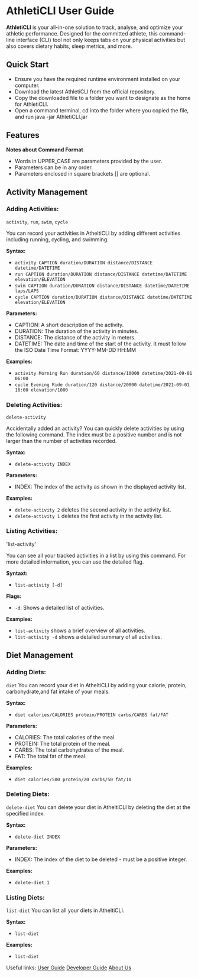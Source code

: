 # AthletiCLI User Guide

**AthletiCLI** is your all-in-one solution to track, analyse, and optimize your athletic performance. Designed for the
committed athlete, this command-line interface (CLI) tool not only keeps tabs on your physical activities but also
covers dietary habits, sleep metrics, and more.

## Quick Start

* Ensure you have the required runtime environment installed on your computer.
* Download the latest AthletiCLI from the official repository.
* Copy the downloaded file to a folder you want to designate as the home for AthletiCLI.
* Open a command terminal, cd into the folder where you copied the file, and run java -jar AthletiCLI.jar

## Features

**Notes about Command Format**

* Words in UPPER_CASE are parameters provided by the user.
* Parameters can be in any order.
* Parameters enclosed in square brackets [] are optional.

## Activity Management

### Adding Activities:

`activity`, `run`, `swim`, `cycle`

You can record your activities in AtheltiCLI by adding different activities including running, cycling, and swimming.

**Syntax:**

* `activity CAPTION duration/DURATION distance/DISTANCE datetime/DATETIME`
* `run CAPTION duration/DURATION distance/DISTANCE datetime/DATETIME elevation/ELEVATION`
* `swim CAPTION duration/DURATION distance/DISTANCE datetime/DATETIME laps/LAPS`
* `cycle CAPTION duration/DURATION distance/DISTANCE datetime/DATETIME elevation/ELEVATION`

**Parameters:**

* CAPTION: A short description of the activity.
* DURATION: The duration of the activity in minutes.
* DISTANCE: The distance of the activity in meters.
* DATETIME: The date and time of the start of the activity. It must follow the ISO Date Time Format: YYYY-MM-DD HH:MM

**Examples:**

* `activity Morning Run duration/60 distance/10000 datetime/2021-09-01 06:00`
* `cycle Evening Ride duration/120 distance/20000 datetime/2021-09-01 18:00 elevation/1000`

### Deleting Activities:

`delete-activity`

Accidentally added an activity? You can quickly delete activities by using the following command.
The index must be a positive number and is not larger than the number of activities recorded.

**Syntax:** 
* `delete-activity INDEX`

**Parameters:**
* INDEX: The index of the activity as shown in the displayed activity list.

**Examples:** 
* `delete-activity 2` deletes the second activity in the activity list.
* `delete-activity 1` deletes the first activity in the activity list.

### Listing Activities:

'list-activity'

You can see all your tracked activities in a list by using this command. For more detailed information, you can use 
the detailed flag.

**Syntaxt:**
* `list-activity [-d]`

**Flags:**
* `-d`: Shows a detailed list of activities.

**Examples:**
* `list-activity` shows a brief overview  of all activities.
* `list-activity -d` shows a detailed summary of all activities.

## Diet Management

### Adding Diets:

`diet`
You can record your diet in AtheltiCLI by adding your calorie, protein, carbohydrate,and fat intake of your meals.

**Syntax:**

* `diet calories/CALORIES protein/PROTEIN carbs/CARBS fat/FAT`

**Parameters:**

* CALORIES: The total calories of the meal.
* PROTEIN: The total protein of the meal.
* CARBS: The total carbohydrates of the meal.
* FAT: The total fat of the meal.

**Examples:**

* `diet calories/500 protein/20 carbs/50 fat/10`

### Deleting Diets:

`delete-diet`
You can delete your diet in AtheltiCLI by deleting the diet at the specified index.

**Syntax:**

* `delete-diet INDEX`

**Parameters:**

* INDEX: The index of the diet to be deleted - must be a positive integer.

**Examples:**

* `delete-diet 1`

### Listing Diets:

`list-diet`
You can list all your diets in AtheltiCLI.

**Syntax:**

* `list-diet`

**Examples:**

* `list-diet`

Useful links:
[User Guide](UserGuide.md)
[Developer Guide](DeveloperGuide.md)
[About Us](AboutUs.md)

